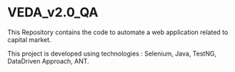 # VEDA_v2.0_QA
This Repository contains the code to automate a web application related to capital market.

This project is developed using technologies : Selenium, Java, TestNG, DataDriven Approach, ANT.
